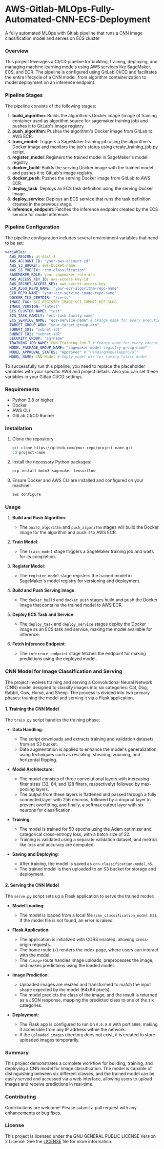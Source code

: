 # AWS-Gitlab-MLOps-Fully-Automated-CNN-ECS-Deployment
A fully automated MLOps with Gitlab pipeline that runs a CNN image classification model and serves on ECS cluster
### Overview

This project leverages a CI/CD pipeline for building, training, deploying, and managing machine learning models using AWS services like SageMaker, ECS, and ECR. The pipeline is configured using GitLab CI/CD and facilitates the entire lifecycle of a CNN model, from algorithm containerization to model deployment on an inference endpoint.

### Pipeline Stages

The pipeline consists of the following stages:

1. **build_algorithm**: Builds the algorithm's Docker image (image of training container used as algorithm source for sagemaker training job) and pushes it to GitLab's image registry.
2. **push_algorithm**: Pushes the algorithm's Docker image from GitLab to AWS ECR.
3. **train_model**: Triggers a SageMaker training job using the algorithm's Docker image and monitors the job's status using create_training_job.py script.
4. **register_model**: Registers the trained model in SageMaker's model registry.
5. **docker_build**: Builds the serving Docker image with the trained model and pushes it to GitLab's image registry.
6. **docker_push**: Pushes the serving Docker image from GitLab to AWS ECR.
7. **deploy_task**: Deploys an ECS task definition using the serving Docker image.
8. **deploy_service**: Deploys an ECS service that runs the task definition created in the previous stage.
9. **inference_endpoint**: Fetches the inference endpoint created by the ECS service for model inference.

### Pipeline Configuration

The pipeline configuration includes several environment variables that need to be set:

```yaml
variables:
  AWS_REGION: us-east-1
  AWS_ACCOUNT_ID: "your-aws-account-id"
  AWS_S3_BUCKET: aws-bucket-name
  AWS_S3_PREFIX: "cnn-classification"
  SAGEMAKER_ROLE: your-sagemaker-role-arn
  AWS_ACCESS_KEY_ID: aws-access-key-id
  AWS_SECRET_ACCESS_KEY: aws-secret-access-key
  ECR_ALGO_REPO_NAME: "your-ecr-algorithm-repo-name"
  ECR_REPO_NAME: "your-ecr-serving-image-repo-name"
  DOCKER_TLS_CERTDIR: "/certs"
  IMAGE_TAG: $CI_REGISTRY_IMAGE:$CI_COMMIT_REF_SLUG
  IMAGE_VERSION: "latest"
  ECS_CLUSTER_NAME: "test"
  ECS_TASK_FAMILY: "ecs-task-family-name"
  ECS_SERVICE_NAME: "ecs-service-name" # Change name for every execution
  TARGET_GROUP_ARN: "your-target-group-arn"
  SUBNET_ID1: "subnet-id1"
  SUBNET_ID2: "subnet-id2"
  SECURITY_GROUP: "sg-name"
  TRAINING_JOB_NAME: CNN-Training-Job-7 # Change name for every execution
  MODEL_PACKAGE_GROUP_NAME: "sagemaker-model-registry-group-name"
  MODEL_APPROVAL_STATUS: "Approved" # "PendingManualApproval"
  MODEL_NAME: CNN-Model # Empty model dir for saving latest model
```
To successfully run this pipeline, you need to replace the placeholder variables with your specific AWS and project details.
Also you can set these variables in your Gitlab CI/CD settings.

### Requirements

- Python 3.8 or higher
- Docker
- AWS CLI
- GitLab CI/CD Runner

### Installation

1. Clone the repository:
   ```bash
   git clone https://github.com/your-repo/project-name.git
   cd project-name
   ```

2. Install the necessary Python packages:
   ```bash
   pip install boto3 sagemaker tensorflow
   ```

3. Ensure Docker and AWS CLI are installed and configured on your machine:
   ```bash
   aws configure
   ```

### Usage

1. **Build and Push Algorithm**:
   - The `build_algorithm` and `push_algorithm` stages will build the Docker image for the algorithm and push it to AWS ECR.

2. **Train Model**:
   - The `train_model` stage triggers a SageMaker training job and waits for its completion.

3. **Register Model**:
   - The `register_model` stage registers the trained model in SageMaker's model registry for versioning and deployment.

4. **Build and Push Serving Image**:
   - The `docker_build` and `docker_push` stages build and push the Docker image that contains the trained model to AWS ECR.

5. **Deploy ECS Task and Service**:
   - The `deploy_task` and `deploy_service` stages deploy the Docker image as an ECS task and service, making the model available for inference.

6. **Fetch Inference Endpoint**:
   - The `inference_endpoint` stage fetches the endpoint for making predictions using the deployed model.

### CNN Model for Image Classification and Serving

The project involves training and serving a Convolutional Neural Network (CNN) model designed to classify images into six categories: Cat, Dog, Rabbit, Cow, Horse, and Sheep. The process is divided into two primary phases: training the model and serving it via a Flask application.

#### **1. Training the CNN Model**

The `train.py` script handles the training phase:

- **Data Handling**:
  - The script downloads and extracts training and validation datasets from an S3 bucket. 
  - Data augmentation is applied to enhance the model's generalization, using techniques such as rescaling, shearing, zooming, and horizontal flipping.

- **Model Architecture**:
  - The model consists of three convolutional layers with increasing filter sizes (32, 64, and 128 filters, respectively) followed by max-pooling layers.
  - The output from these layers is flattened and passed through a fully connected layer with 256 neurons, followed by a dropout layer to prevent overfitting, and finally, a softmax output layer with six neurons for classification.

- **Training**:
  - The model is trained for 50 epochs using the Adam optimizer and categorical cross-entropy loss, with a batch size of 32.
  - Training is validated using a separate validation dataset, and metrics like loss and accuracy are computed.

- **Saving and Deploying**:
  - After training, the model is saved as `cnn-classification-model.h5`.
  - The trained model is then uploaded to an S3 bucket for storage and deployment.

#### **2. Serving the CNN Model**

The `serve.py` script sets up a Flask application to serve the trained model:

- **Model Loading**:
  - The model is loaded from a local file (`cnn_classification_model.h5`). If the model file is not found, an error is raised.

- **Flask Application**:
  - The application is initialized with CORS enabled, allowing cross-origin requests.
  - The home route (`/`) renders the index page, where users can interact with the model.
  - The `/image` route handles image uploads, preprocesses the image, and makes predictions using the loaded model.

- **Image Prediction**:
  - Uploaded images are resized and transformed to match the input shape expected by the model (64x64 pixels).
  - The model predicts the class of the image, and the result is returned as a JSON response, mapping the predicted class to one of the six categories.

- **Deployment**:
  - The Flask app is configured to run on `0.0.0.0` with port `5000`, making it accessible from any IP address within the network.
  - If the `uploaded_images` directory does not exist, it is created to store uploaded images temporarily.

### Summary
This project demonstrates a complete workflow for building, training, and deploying a CNN model for image classification. The model is capable of distinguishing between six different classes, and the trained model can be easily served and accessed via a web interface, allowing users to upload images and receive predictions in real-time.

### Contributing

Contributions are welcome! Please submit a pull request with any enhancements or bug fixes.

### License

This project is licensed under the GNU GENERAL PUBLIC LICENSE Version 2 License. See the [LICENSE](LICENSE) file for more information.
